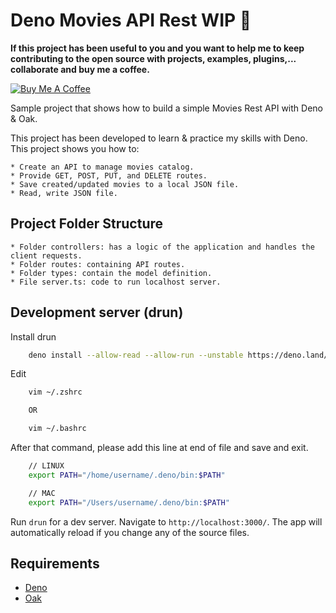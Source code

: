 # Deno Movies API Rest WIP :muscle:

**If this project has been useful to you and you want to help me to keep contributing to the open source with projects, examples, plugins,... collaborate and buy me a coffee.**

<a href="https://www.buymeacoffee.com/h6WVj4HcD" target="_blank"><img src="https://www.buymeacoffee.com/assets/img/custom_images/yellow_img.png" alt="Buy Me A Coffee"></a>

Sample project that shows how to build a simple Movies Rest API with Deno & Oak.

This project has been developed to learn & practice my skills with Deno. This project shows you how to:

    * Create an API to manage movies catalog.
    * Provide GET, POST, PUT, and DELETE routes.
    * Save created/updated movies to a local JSON file.
    * Read, write JSON file.

## Project Folder Structure

    * Folder controllers: has a logic of the application and handles the client requests.
    * Folder routes: containing API routes.
    * Folder types: contain the model definition.
    * File server.ts: code to run localhost server.

## Development server (drun)

Install drun

```bash
    deno install --allow-read --allow-run --unstable https://deno.land/x/drun@v1.1.0/drun.ts
```

Edit

```bash
    vim ~/.zshrc

    OR

    vim ~/.bashrc
```

After that command, please add this line at end of file and save and exit.

```bash
    // LINUX
    export PATH="/home/username/.deno/bin:$PATH"

    // MAC
    export PATH="/Users/username/.deno/bin:$PATH"
```

Run `drun` for a dev server. Navigate to `http://localhost:3000/`. The app will automatically reload if you change any of the source files.

## Requirements

* [Deno](https://deno.land/)
* [Oak](https://github.com/oakserver/oak)